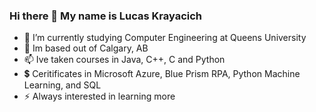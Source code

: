 ### Hi there 👋 My name is Lucas Krayacich

- 🌱 I’m currently studying Computer Engineering at Queens University
- 💬 Im based out of Calgary, AB
- 📫 Ive taken courses in Java, C++, C and Python
- 💲 Ceritificates in Microsoft Azure, Blue Prism RPA, Python Machine Learning, and SQL 
- ⚡ Always interested in learning more
